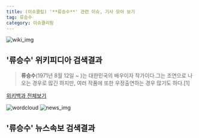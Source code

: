 ```yaml
---
title: (이슈클립) '**류승수**' 관련 이슈, 기사 모아 보기
tag: 류승수
category: 이슈클리핑
---
```

![wiki_img](https://user-images.githubusercontent.com/42597476/44503234-41136a80-a6d0-11e8-9071-6fc6418eafe4.png)
## **'**류승수**'** 위키피디아 검색결과
>**류승수**(1971년 8월 12일 ~ )는 대한민국의 배우이자 작가이다.그는 조연으로 나오는 경우로 많긴 하지만, 여러 작품에 또한 우정출연하는 경우 많기도 하다.[1]

<a href="https://ko.wikipedia.org/wiki/류승수" target="_blank">위키백과 전체보기</a>

![wordcloud](https://s3.ap-northeast-2.amazonaws.com/lyrics101-wordcloud/2018-09-18-1537198806.png)
![news_img](https://user-images.githubusercontent.com/42597476/44507050-1206f400-a6e4-11e8-8d98-7ffbfebb353f.png)
## **'**류승수**'** 뉴스속보 검색결과

